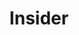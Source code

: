 ---
layout: module
num: 15
title: Insider
type: lecture
draft: 0
group: 8
show_schedule: 1
due_date: 2024-05-21
readings:
  - title: "We Tell These Stories to Survive: Towards Abolition in Computer Science Education" 
    url: https://link.springer.com/article/10.1007/s42330-021-00158-2
    author: Jones, S. T. & melo, n. a.
    date: 2021
    source: Canadian Journal of Science, Mathematics and Technology Education
    volume: 21
    notes: More resources from the article available on this <a href="https://linktr.ee/CSAbolition">Linktree</a>.
  - title: The Bluest Eye
    url: https://www.newburghschools.org/files/The%20Bluest%20Eye%20full%20text.pdf
    author: Morrison, T.
    date: 1970/2007
    source: Vintage International
    optional: 1
  - title: Letters From the Apocalypse
    url: https://www.thenation.com/article/world/apocalypse-letters-palestine-george-abraham-sarah-aziza/
    author: Abraham, G. & Aziza, S.
    date: 2024
    source: The Nation
    optional: 1
  - title: Dys4ia
    url: https://freegames.org/dys4ia/
    author: Anthropy, A.
    date: 2012
    source:	Newgrounds
    optional: 1        
--- 